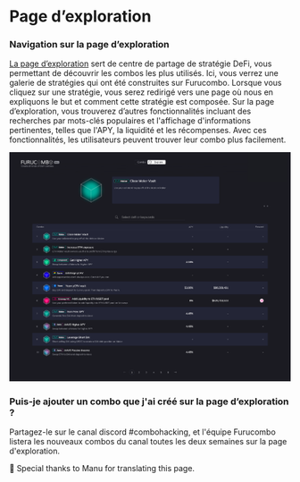 # Page d’exploration

### Navigation sur la page d’exploration

[La page d’exploration](https://furucombo.app/explore) sert de centre de partage de stratégie DeFi, vous permettant de découvrir les combos les plus utilisés. Ici, vous verrez une galerie de stratégies qui ont été construites sur Furucombo. Lorsque vous cliquez sur une stratégie, vous serez redirigé vers une page où nous en expliquons le but et comment cette stratégie est composée. Sur la page d’exploration, vous trouverez d’autres fonctionnalités incluant des recherches par mots-clés populaires et l'affichage d'informations pertinentes, telles que l'APY, la liquidité et les récompenses. Avec ces fonctionnalités, les utilisateurs peuvent trouver leur combo plus facilement.

![](../.gitbook/assets/explore-.png)

### Puis-je ajouter un combo que j'ai créé sur la page d’exploration ?

Partagez-le sur le canal discord \#combohacking, et l'équipe Furucombo listera les nouveaux combos du canal toutes les deux semaines sur la page d'exploration.  


  
🧊 Special thanks to Manu for translating this page.

